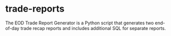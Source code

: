 # trade-reports
The EOD Trade Report Generator is a Python script that generates two end-of-day trade recap reports and includes additional SQL for separate reports.
